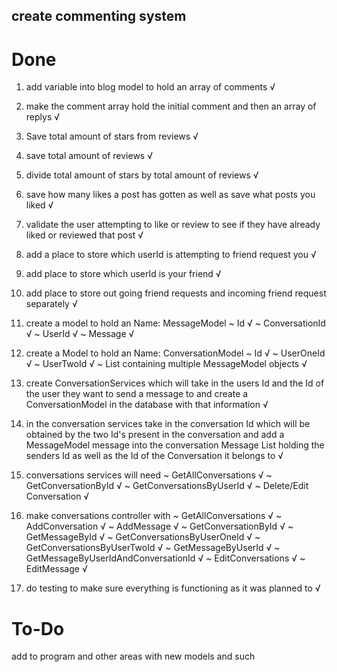## create commenting system
  # Done #
  1. add variable into blog model to hold an array of comments √

  2. make the comment array hold the initial comment and then an array of replys √
  
  3. Save total amount of stars from reviews √

  4. save total amount of reviews √

  5. divide total amount of stars by total amount of reviews √

  6. save how many likes a post has gotten as well as save what posts you liked √

  7. validate the user attempting to like or review to see if they have already liked or reviewed that post √

  8. add a place to store which userId is attempting to friend request you √

  9. add place to store which userId is your friend √

  10. add place to store out going friend requests and incoming friend request separately √

  11. create a model to hold an
    Name: MessageModel
    ~ Id √
    ~ ConversationId √
    ~ UserId √
    ~ Message √

  12. create a Model to hold an
    Name: ConversationModel
    ~ Id √
    ~ UserOneId √
    ~ UserTwoId √
    ~ List containing multiple MessageModel objects √

  13. create ConversationServices which will take in the users Id and the Id of the user they want to send a message to and create a ConversationModel in the database with that information √

  14. in the conversation services take in the conversation Id which will be obtained by the two Id's present in the conversation and add a MessageModel message into the conversation Message List holding the senders Id as well as the Id of the Conversation it belongs to √

  15. conversations services will need
    ~ GetAllConversations √
    ~ GetConversationById √
    ~ GetConversationsByUserId √
    ~ Delete/Edit Conversation √

  16. make conversations controller with
    ~ GetAllConversations √
    ~ AddConversation √
    ~ AddMessage √
    ~ GetConversationById √
    ~ GetMessageById √
    ~ GetConversationsByUserOneId √
    ~ GetConversationsByUserTwoId √
    ~ GetMessageByUserId √
    ~ GetMessageByUserIdAndConversationId √
    ~ EditConversations √
    ~ EditMessage √

  17. do testing to make sure everything is functioning as it was planned to √

  # To-Do #
  add to program and other areas with new models and such